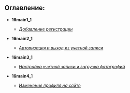 ## Оглавление:  
- **16main1_1**
    - [*Добавление регистрации*][1]

- **16main2_1**
    - [*Авторизация и выход из учетной записи*][2]

- **16main3_1**
    - [*Настройка учетной записи и загрузка фотографий*][3]

- **16main4_1**
    - [*Изменение профиля на сайте*][4]



[1]:https://github.com/InsPekToP/16_module_lesson/blob/master/16main1_1/instruction.py
[2]:https://github.com/InsPekToP/16_module_lesson/blob/master/16main2_1/instruction.py
[3]:https://github.com/InsPekToP/16_module_lesson/blob/master/16main3_1/instruction.py
[4]:https://github.com/InsPekToP/16_module_lesson/blob/master/16main4_1/instruction.py
